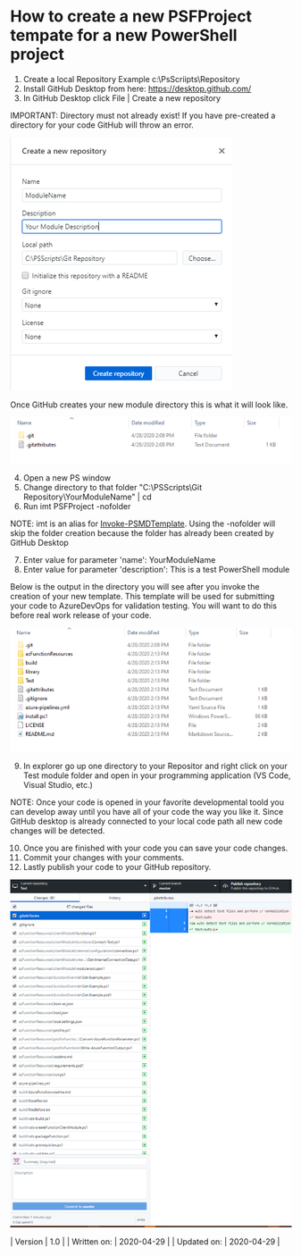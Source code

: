 ﻿# How to create a new PSFProject tempate for a new PowerShell project

1. Create a local Repository Example c:\PsScriipts\Repository
2. Install GitHub Desktop from here: https://desktop.github.com/
3. In GitHub Desktop click File | Create a new repository

IMPORTANT: Directory must not already exist! If you have pre-created a directory for your code GitHub will throw an error.


![](resources/NewRepository.png)


Once GitHub creates your new module directory this is what it will look like.


![](resources/NewDirectory.png)


4. Open a new PS window
5. Change directory to that folder "C:\PSScripts\Git Repository\YourModuleName" | cd
6. Run imt PSFProject -nofolder

NOTE: imt is an alias for [Invoke-PSMDTemplate](../../../commands/PSModuleDevelopment/Invoke-PSMDTemplate.html). Using the -nofolder will skip the folder creation because the folder has already been created by GitHub Desktop

7. Enter value for parameter 'name': YourModuleName
8. Enter value for parameter 'description': This is a test PowerShell module

Below is the output in the directory you will see after you invoke the creation of your new template. This template will be used for submitting your code to AzureDevOps for validation testing. You will want to do this before real work release of your code.


![](resources/TemplateDirectory.png)


9. In explorer go up one directory to your Repositor and right click on your Test module folder and open in your programming application (VS Code, Visual Studio, etc.)
	
NOTE: Once your code is opened in your favorite developmental toold you can develop away until you have all of your code the way you like it. Since GitHub desktop is already connected to your local code path all new code changes will be detected.

10. Once you are finished with your code you can save your code changes.
11. Commit your changes with your comments.
12. Lastly publish your code to your GitHub repository.


![](resources/GithubCode.png)

| Version | 1.0 |
| Written on: | 2020-04-29 |
| Updated on: | 2020-04-29 |